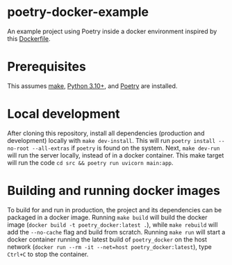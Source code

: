 # poetry-docker-example
An example project using Poetry inside a docker environment inspired by this
[Dockerfile](https://github.com/wemake-services/wemake-django-template/blob/fd6c4105e99c97313905235f5d46a30e624d1375/%7B%7Bcookiecutter.project_name%7D%7D/docker/django/Dockerfile).

# Prerequisites

This assumes [make](https://www.gnu.org/software/make/), [Python
3.10+](https://www.python.org/downloads/), and [Poetry](https://python-poetry.org/docs) are
installed.


# Local development

After cloning this repository, install all dependencies (production and development) locally with
`make dev-install`. This will run `poetry install --no-root --all-extras` if `poetry` is found on
the system. Next, `make dev-run` will run the server locally, instead of in a docker container. This
make target will run the code `cd src && poetry run uvicorn main:app`.

# Building and running docker images

To build for and run in production, the project and its dependencies can be packaged in a docker
image. Running `make build` will build the docker image (`docker build -t poetry_docker:latest .`),
while `make rebuild` will add the `--no-cache` flag and build from scratch. Running `make run` will
start a docker container running the latest build of `poetry_docker` on the host network (`docker
run --rm -it --net=host poetry_docker:latest`), type `Ctrl+C` to stop the container.
